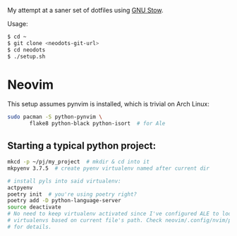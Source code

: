 My attempt at a saner set of dotfiles using [GNU Stow][1].

Usage:

```sh
$ cd ~
$ git clone <neodots-git-url>
$ cd neodots
$ ./setup.sh
```

# Neovim

This setup assumes pynvim is installed, which is trivial on Arch Linux:

```sh
sudo pacman -S python-pynvim \
       flake8 python-black python-isort  # for Ale
```

## Starting a typical python project:

```sh
mkcd -p ~/pj/my_project  # mkdir & cd into it
mkpyenv 3.7.5  # create pyenv virtualenv named after current dir

# install pyls into said virtualenv:
actpyenv
poetry init  # you're using poetry right?
poetry add -D python-language-server
source deactivate
# No need to keep virtualenv activated since I've configured ALE to look for
# virtualenvs based on current file's path. Check neovim/.config/nvim/plugs.vim
# for details.
```

[1]: https://www.gnu.org/software/stow/
